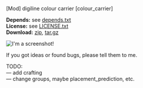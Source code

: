 [Mod] digiline colour carrier [colour_carrier]

**Depends:** see [depends.txt](https://raw.githubusercontent.com/HybridDog/colour_carrier/master/depends.txt)  
**License:** see [LICENSE.txt](https://raw.githubusercontent.com/HybridDog/colour_carrier/master/LICENSE.txt)  
**Download:** [zip](https://github.com/HybridDog/colour_carrier/archive/master.zip), [tar.gz](https://github.com/HybridDog/colour_carrier/tarball/master)  

![I'm a screenshot!](https://d.maxfile.ro/fevbgdnlwq.png)

If you got ideas or found bugs, please tell them to me.


TODO:  
— add crafting  
— change groups, maybe placement_prediction, etc.  

